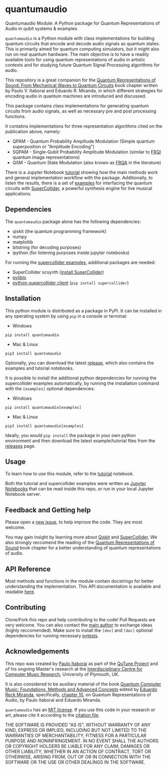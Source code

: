 # quantumaudio
Quantumaudio Module: A Python package for Quantum Representations of Audio in qubit systems & examples

`quantumaudio` is a Python module with class implementations for building quantum circuits that encode and decode audio signals as quantum states. This is primarily aimed for quantum computing simulators, but it *might* also run on real quantum hardware. The main objective is to have a readily available tools for using quantum representations of audio in artistic contexts and for studying future Quantum Signal Processing algorithms for audio.

This repository is a great companion for the [Quantum Representations of Sound: From Mechanical Waves to Quantum Circuits](https://link.springer.com/chapter/10.1007/978-3-031-13909-3_10) book chapter written by Paulo V. Itaboraí and Eduardo R. Miranda, in which different strategies for encoding audio in quantum machines are introduced and discussed.

This package contains class implementations for generating quantum circuits from audio signals, as well as necessary pre and post processing functions. 

It contatins implementations for three representation algorithms cited on the publication above, namely:

- QPAM - Quantum Probability Amplitude Modulation (Simple quantum superposition or "Amplitude Encoding")
- SQPAM - Single-Qubit Probability Amplitude Modulation (similar to [FRQI](https://link.springer.com/article/10.1007/s11128-010-0177-y) quantum image representations)
- QSM - Quantum State Modulation (also known as [FRQA](https://www.researchgate.net/publication/312091720_Flexible_Representation_and_Manipulation_of_Audio_Signals_on_Quantum_Computers) in the literature)

There is a Jupyter Notebook [tutorial](https://github.com/iccmr-quantum/quantumaudio/blob/main/tutorial_quantum_audio_module.ipynb) showing how the main methods work and general implementation workflow with the package. Additionally, to listen the results, there is a set of [examples](https://github.com/iccmr-quantum/quantumaudio/tree/main/examples_with_supercollider) for interfacing the quantum circuits with [SuperCollider](https://supercollider.github.io/), a powerful synthesis engine for live musical applications.

## Dependencies

The `quantumaudio` package alone has the following dependencies:

- qiskit (the quantum programming framework)
- numpy
- matplotlib
- bitstring (for decoding purposes)
- ipython (for listening purposes inside jupyter notebooks)

For running the [supercollider examples](https://github.com/iccmr-quantum/quantumaudio/tree/main/examples_with_supercollider), additional packages are needed:

- SuperCollider scsynth ([install SuperCollider](https://supercollider.github.io/downloads))
- [pyliblo](https://pypi.org/project/pyliblo/)
- [python-supercollider client](https://pypi.org/project/supercollider/) (`pip install supercollider`)

## Installation

This python module is distributed as a package in PyPi. It can be installed in any operating system by using `pip` in a console or terminal:

- Windows
```console
pip install quantumaudio
```
- Mac & Linux
```console
pip3 install quantumaudio
```

Optionally, you can download the latest [release](https://github.com/iccmr-quantum/quantumaudio/releases), which also contains the examples and tutorial notebooks.

It is possible to install the additional python dependencies for running the supercollider examples automatically, by running the installation command with the `[examples]` optional dependencies:

- Windows
```console
pip install quantumaudio[examples]
```
- Mac & Linux
```console
pip3 install quantumaudio[examples]
```

Ideally, you would `pip install` the package in your own python environment and then download the latest example/tutorial files from the [releases](https://github.com/iccmr-quantum/quantumaudio/releases) page.

## Usage

To learn how to use this module, refer to the [tutorial](https://github.com/iccmr-quantum/quantumaudio/blob/main/tutorial_quantum_audio_module.ipynb) notebook.

Both the tutorial and supercollider examples were written as [Jupyter Notebooks](https://jupyter.org/install) that can be read inside this repo, or run in your local Jupyter Notebook server.

## Feedback and Getting help
Please open a [new issue](https://github.com/iccmr-quantum/quantumaudio/issues/new), to help improve the code. They are most welcome.

You may gain insight by learning more about [Qiskit](https://qiskit.org/learn) and [SuperCollider](https://supercollider.github.io/examples). We also strongly reccomend the reading of the [Quantum Representations of Sound](https://link.springer.com/chapter/10.1007/978-3-031-13909-3_10) book chapter for a better understanding of quantum representations of audio.

## API Reference

Most methods and functions in the module contain docstrings for better understanding the implementation. This API documentation is available and readable [here](https://quantumaudio.readthedocs.io/en/latest/).

## Contributing

Clone/Fork this repo and help contributing to the code! Pull Requests are very welcome. You can also contact the [main author](https://github.com/Itaborala) to exchange ideas (highly reccomended). Make sure to install the `[dev]` and `[doc]` optional dependencies for running necessary [pytests](https://github.com/iccmr-quantum/quantumaudio/blob/main/quantumaudio/test_quantumaudio.py).

## Acknowledgements

This repo was created by [Paulo Itaboraí](https://itabora.space) as part of the [QuTune Project](https://iccmr-quantum.github.io/) and of his ongoing Master's research at the [Interdisciplinary Centre for Computer Music Research](cmr.soc.plymouth.ac.uk/), University of Plymouth, UK.

It is also considered to be auxiliary material of the book [Quantum Computer Music: Foundations, Methods and Advanced Concepts](https://link.springer.com/chapter/10.1007/978-3-031-13909-3) edited by [Eduardo Reck Miranda](http://neuromusic.soc.plymouth.ac.uk/), specifically, [chapter 10](https://link.springer.com/chapter/10.1007/978-3-031-13909-3_10), on Quantum Representations of Audio, by Paulo Itaboraí and Eduardo Miranda.

`quantumaudio` has an [MIT license](https://github.com/iccmr-quantum/quantumaudio/blob/main/LICENSE). If you use this code in your research or art, please cite it according to the [citation file](https://github.com/iccmr-quantum/quantumaudio/blob/main/CITATION.cff).

THE SOFTWARE IS PROVIDED "AS IS", WITHOUT WARRANTY OF ANY KIND, EXPRESS OR IMPLIED, INCLUDING BUT NOT LIMITED TO THE WARRANTIES OF MERCHANTABILITY, FITNESS FOR A PARTICULAR PURPOSE AND NONINFRINGEMENT. IN NO EVENT SHALL THE AUTHORS OR COPYRIGHT HOLDERS BE LIABLE FOR ANY CLAIM, DAMAGES OR OTHER LIABILITY, WHETHER IN AN ACTION OF CONTRACT, TORT OR OTHERWISE, ARISING FROM, OUT OF OR IN CONNECTION WITH THE SOFTWARE OR THE USE OR OTHER DEALINGS IN THE SOFTWARE.
